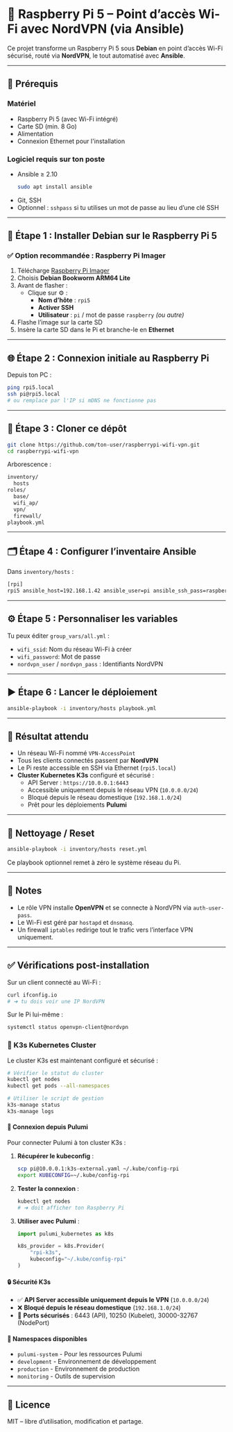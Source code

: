 # 📡 Raspberry Pi 5 – Point d’accès Wi-Fi avec NordVPN (via Ansible)

Ce projet transforme un Raspberry Pi 5 sous **Debian** en point d’accès Wi-Fi sécurisé, routé via **NordVPN**, le tout automatisé avec **Ansible**.

---

## 🔧 Prérequis

### Matériel
- Raspberry Pi 5 (avec Wi-Fi intégré)
- Carte SD (min. 8 Go)
- Alimentation
- Connexion Ethernet pour l'installation

### Logiciel requis sur ton poste
- Ansible ≥ 2.10  
  ```bash
  sudo apt install ansible
  ```
- Git, SSH
- Optionnel : `sshpass` si tu utilises un mot de passe au lieu d’une clé SSH

---

## 🚀 Étape 1 : Installer Debian sur le Raspberry Pi 5

### ✅ Option recommandée : Raspberry Pi Imager

1. Télécharge [Raspberry Pi Imager](https://www.raspberrypi.com/software/)
2. Choisis **Debian Bookworm ARM64 Lite**
3. Avant de flasher :
   - Clique sur ⚙️ :
     - **Nom d’hôte** : `rpi5`
     - **Activer SSH**
     - **Utilisateur** : `pi` / mot de passe `raspberry` *(ou autre)*
4. Flashe l’image sur la carte SD
5. Insère la carte SD dans le Pi et branche-le en **Ethernet**

---

## 🌐 Étape 2 : Connexion initiale au Raspberry Pi

Depuis ton PC :

```bash
ping rpi5.local
ssh pi@rpi5.local
# ou remplace par l'IP si mDNS ne fonctionne pas
```

---

## 📁 Étape 3 : Cloner ce dépôt

```bash
git clone https://github.com/ton-user/raspberrypi-wifi-vpn.git
cd raspberrypi-wifi-vpn
```

Arborescence :

```bash
inventory/
  hosts
roles/
  base/
  wifi_ap/
  vpn/
  firewall/
playbook.yml
```

---

## 🗂️ Étape 4 : Configurer l’inventaire Ansible

Dans `inventory/hosts` :

```bash
[rpi]
rpi5 ansible_host=192.168.1.42 ansible_user=pi ansible_ssh_pass=raspberry
```

---

## ⚙️ Étape 5 : Personnaliser les variables

Tu peux éditer `group_vars/all.yml` :

- `wifi_ssid`: Nom du réseau Wi-Fi à créer
- `wifi_password`: Mot de passe
- `nordvpn_user` / `nordvpn_pass` : Identifiants NordVPN

---

## ▶️ Étape 6 : Lancer le déploiement

```bash
ansible-playbook -i inventory/hosts playbook.yml 
```

---

## 📡 Résultat attendu

- Un réseau Wi-Fi nommé `VPN-AccessPoint`
- Tous les clients connectés passent par **NordVPN**
- Le Pi reste accessible en SSH via Ethernet (`rpi5.local`)
- **Cluster Kubernetes K3s** configuré et sécurisé :
  - API Server : `https://10.0.0.1:6443`
  - Accessible uniquement depuis le réseau VPN (`10.0.0.0/24`)
  - Bloqué depuis le réseau domestique (`192.168.1.0/24`)
  - Prêt pour les déploiements **Pulumi**

---

## 🧼 Nettoyage / Reset

```bash
ansible-playbook -i inventory/hosts reset.yml
```

Ce playbook optionnel remet à zéro le système réseau du Pi.

---

## 🧠 Notes

- Le rôle VPN installe **OpenVPN** et se connecte à NordVPN via `auth-user-pass`.
- Le Wi-Fi est géré par `hostapd` et `dnsmasq`.
- Un firewall `iptables` redirige tout le trafic vers l’interface VPN uniquement.

---

## ✅ Vérifications post-installation

Sur un client connecté au Wi-Fi :

```bash
curl ifconfig.io
# ➜ tu dois voir une IP NordVPN
```

Sur le Pi lui-même :

```bash
systemctl status openvpn-client@nordvpn
```

### 🚢 K3s Kubernetes Cluster

Le cluster K3s est maintenant configuré et sécurisé :

```bash
# Vérifier le statut du cluster
kubectl get nodes
kubectl get pods --all-namespaces

# Utiliser le script de gestion
k3s-manage status
k3s-manage logs
```

#### 🔗 Connexion depuis Pulumi

Pour connecter Pulumi à ton cluster K3s :

1. **Récupérer le kubeconfig** :
   ```bash
   scp pi@10.0.0.1:k3s-external.yaml ~/.kube/config-rpi
   export KUBECONFIG=~/.kube/config-rpi
   ```

2. **Tester la connexion** :
   ```bash
   kubectl get nodes
   # ➜ doit afficher ton Raspberry Pi
   ```

3. **Utiliser avec Pulumi** :
   ```python
   import pulumi_kubernetes as k8s
   
   k8s_provider = k8s.Provider(
       "rpi-k3s",
       kubeconfig="~/.kube/config-rpi"
   )
   ```

#### 🔒 Sécurité K3s

- ✅ **API Server accessible uniquement depuis le VPN** (`10.0.0.0/24`)
- ❌ **Bloqué depuis le réseau domestique** (`192.168.1.0/24`)  
- 🔧 **Ports sécurisés** : 6443 (API), 10250 (Kubelet), 30000-32767 (NodePort)

#### 📁 Namespaces disponibles

- `pulumi-system` - Pour les ressources Pulumi
- `development` - Environnement de développement
- `production` - Environnement de production  
- `monitoring` - Outils de supervision

---

## 📄 Licence

MIT – libre d’utilisation, modification et partage.

